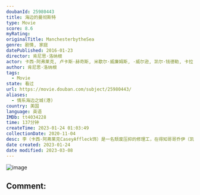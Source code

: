 ```yaml
---
doubanId: 25980443
title: 海边的曼彻斯特
type: Movie
score: 8.6
myRating: 
originalTitle: ManchesterbytheSea
genre: 剧情, 家庭
datePublished: 2016-01-23
director: 肯尼思·洛纳根
actor: 卡西·阿弗莱克, 卢卡斯·赫奇斯, 米歇尔·威廉姆斯, ·威尔逊, 凯尔·钱德勒, 卡拉·海沃德, 格瑞辰·摩尔, 泰特·多诺万, 埃里卡·麦克德莫特, 希瑟·伯恩斯, 蜜西·雅格, 斯蒂芬·亨德森, 本·汉森, 玛丽·梅伦, 安东尼·埃斯特拉, 苏珊·波尔法, 罗伯特·塞拉, 卡罗琳·皮克曼, 约什·汉密尔顿, 肖恩·菲茨吉本, 肯尼思·洛纳根, 安娜·巴瑞辛尼科夫, 利亚姆·麦克尼尔, 马修·布罗德里克, ·巴达萨罗, 威廉·博恩凯塞尔, 弗兰克·达戈斯蒂诺, 托马斯·马里亚诺, 钱睿博, 蒋静菊
author: 肯尼思·洛纳根
tags:
  - Movie
state: 看过
url: https://movie.douban.com/subject/25980443/
aliases:
  - 情系海边之城(港)
country: 美国
language: 英语
IMDb: tt4034228
time: 137分钟
createTime: 2023-01-24 01:03:49
collectionDate: 2020-11-04
desc: 李（卡西·阿弗莱克CaseyAffleck饰）是一名颓废压抑的修理工，在得知哥哥乔伊（凯尔·钱德勒KyleChandler饰）去世的消息后，李回到了故乡——海边的曼彻斯特处理乔伊的后事。根...
date created: 2023-01-24
date modified: 2023-03-08
---
```


![image](p2421855655.jpg)

Comment:
---
